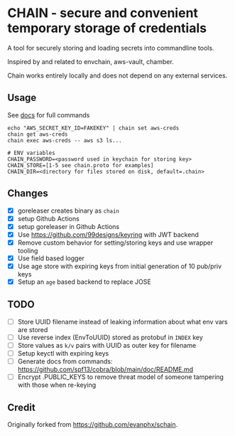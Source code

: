 # CHAIN - secure and convenient temporary storage of credentials

A tool for securely storing and loading secrets into commandline tools.

Inspired by and related to envchain, aws-vault, chamber.

Chain works entirely locally and does not depend on any external services.

## Usage

See [docs](./docs/chain.md) for full commands

```
echo "AWS_SECRET_KEY_ID=FAKEKEY" | chain set aws-creds
chain get aws-creds
chain exec aws-creds -- aws s3 ls...

# ENV variables
CHAIN_PASSWORD=<password used in keychain for storing key>
CHAIN_STORE=[1-5 see chain.proto for examples]
CHAIN_DIR=<directory for files stored on disk, default=.chain>
```

## Changes
- [x] goreleaser creates binary as `chain`
- [x] setup Github Actions
- [x] setup goreleaser in Github Actions
- [x] Use https://github.com/99designs/keyring with JWT backend
- [x] Remove custom behavior for setting/storing keys and use wrapper tooling
- [x] Use field based logger
- [x] Use age store with expiring keys from initial generation of 10 pub/priv keys
- [x] Setup an `age` based backend to replace JOSE

## TODO
- [ ] Store UUID filename instead of leaking information about what env vars are stored
-   [ ] Use reverse index (EnvToUUID) stored as protobuf in `INDEX` key
-   [ ] Store values as `k/v` pairs with UUID as outer key for filename
- [ ] Setup keyctl with expiring keys
- [ ] Generate docs from commands: https://github.com/spf13/cobra/blob/main/doc/README.md
- [ ] Encrypt .PUBLIC_KEYS to remove threat model of someone tampering with those when re-keying

## Credit

Originally forked from https://github.com/evanphx/schain.
